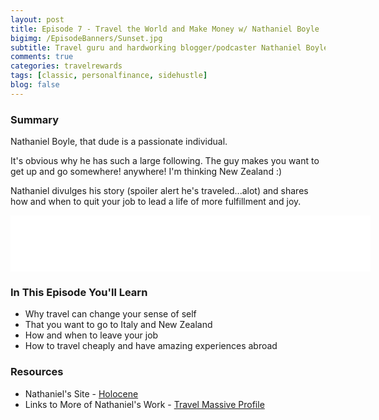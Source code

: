 ```yaml
---
layout: post
title: Episode 7 - Travel the World and Make Money w/ Nathaniel Boyle
bigimg: /EpisodeBanners/Sunset.jpg
subtitle: Travel guru and hardworking blogger/podcaster Nathaniel Boyle shares the magic of travel and how to follow in his footsteps around the globe
comments: true
categories: travelrewards
tags: [classic, personalfinance, sidehustle]
blog: false
---
```


### Summary

Nathaniel Boyle, that dude is a passionate individual.

It's obvious why he has such a large following. The guy makes you want to get up and go somewhere! anywhere! I'm thinking New Zealand :)

Nathaniel divulges his story (spoiler alert he's traveled...alot) and shares how and when to quit your job to lead a life of more fulfillment and joy.

<iframe style="border: none" src="//html5-player.libsyn.com/embed/episode/id/5315370/height/90/width/640/theme/custom/autonext/no/thumbnail/yes/autoplay/no/preload/no/no_addthis/no/direction/backward/render-playlist/no/custom-color/87A93A/" height="90" width="576" scrolling="no"  allowfullscreen webkitallowfullscreen mozallowfullscreen oallowfullscreen msallowfullscreen></iframe>


### In This Episode You'll Learn

* Why travel can change your sense of self
* That you want to go to Italy and New Zealand
* How and when to leave your job
* How to travel cheaply and have amazing experiences abroad

### Resources

* Nathaniel's Site - [Holocene](http://holocene.io/)
* Links to More of Nathaniel's Work - [Travel Massive Profile](https://travelmassive.com/nathaniel)

<br><br>